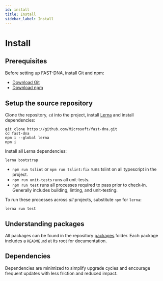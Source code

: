 ```yaml
---
id: install
title: Install
sidebar_label: Install
---
```


# Install

## Prerequisites

Before setting up FAST-DNA, install Git and npm:

* [Download Git](https://git-scm.com/downloads)
* [Download npm](https://www.npmjs.com/get-npm)

## Setup the source repository

Clone the repository, `cd` into the project, install [Lerna](https://github.com/lerna/lerna) and install dependencies:

```shell
git clone https://github.com/Microsoft/fast-dna.git
cd fast-dna
npm i --global lerna
npm i
```

Install all Lerna dependencies:

```shell
lerna bootstrap
```

- `npm run tslint` or `npm run tslint:fix` runs tslint on all typescript in the project.
- `npm run unit-tests` runs all unit-tests.
- `npm run test` runs all processes required to pass prior to check-in. Generally includes building, linting, and unit-testing.

To run these processes across *all* projects, substitute `npm` for `lerna`:

```shell
lerna run test
```

## Understanding packages

All packages can be found in the repository [packages](https://github.com/Microsoft/fast-dna/tree/master/packages) folder. Each package includes a `README.md` at its root for documentation.

## Dependencies

Dependencies are minimized to simplify upgrade cycles and encourage frequent updates with less friction and reduced impact.
